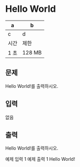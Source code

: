 # Hello World
 
|a|b|
|---|---|
|c|d|
|시간 |제한	|메모리 |제한	|제출	|정답	|맞힌 사람	|정답 비율|
|1 초	|128 MB	|865228	|349366	|248968	|39.619%|

## 문제
Hello World!를 출력하시오.

## 입력
없음

## 출력
Hello World!를 출력하시오.

예제 입력 1 
예제 출력 1 
Hello World!
